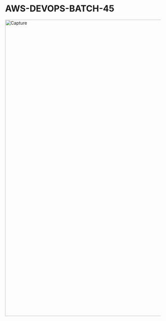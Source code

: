 # AWS-DEVOPS-BATCH-45
<img width="959" alt="Capture" src="https://user-images.githubusercontent.com/109266208/180477322-6976853c-4d0e-4f5a-b98e-7525168f1cfa.png">
